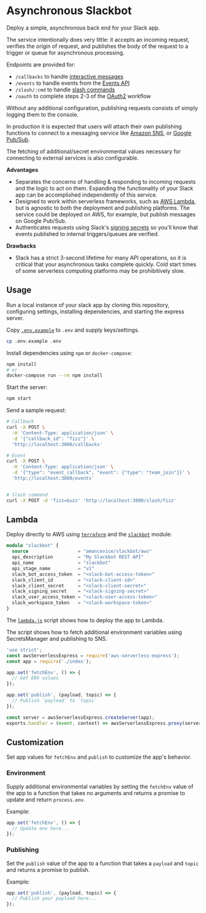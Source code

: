 # Asynchronous Slackbot

Deploy a simple, asynchronous back end for your Slack app.

The service intentionally does very little: it accepts an incoming request, verifies the origin of request, and publishes the body of the request to a trigger or queue for asynchronous processing.

Endpoints are provided for:

- `/callbacks` to handle [interactive messages](https://api.slack.com/interactive-messages)
- `/events` to handle events from the [Events API](https://api.slack.com/events-api)
- `/slash/:cmd` to handle [slash commands](https://api.slack.com/slash-commands)
- `/oauth` to complete steps 2-3 of the [OAuth2](https://api.slack.com/docs/oauth) workflow

Without any additional configuration, publishing requests consists of simply logging them to the console.

In production it is expected that users will attach their own publishing functions to connect to a messaging service like [Amazon SNS](https://aws.amazon.com/sns/), or [Google Pub/Sub](https://cloud.google.com/pubsub/docs/).

The fetching of additional/secret environmental values necessary for connecting to external services is also configurable.

**Advantages**

- Separates the concerns of handling & responding to incoming requests and the logic to act on them. Expanding the functionality of your Slack app can be accomplished independently of this service.
- Designed to work within serverless frameworks, such as [AWS Lambda](https://aws.amazon.com/lambda/), but is agnostic to both the deployment and publishing platforms. The service could be deployed on AWS, for example, but publish messages on Google Pub/Sub.
- Authenticates requests using Slack's [signing secrets](https://api.slack.com/docs/verifying-requests-from-slack) so you'll know that events published to internal triggers/queues are verified.

**Drawbacks**

- Slack has a strict 3-second lifetime for many API operations, so it is critical that your asynchronous tasks complete quickly. Cold start times of some serverless computing platforms may be prohibitively slow.

## Usage

Run a local instance of your slack app by cloning this repository, configuring settings, installing dependencies, and starting the express server.

Copy [`.env.example`](./.env.example) to `.env` and supply keys/settings.

```bash
cp .env.example .env
```

Install dependencies using `npm` or `docker-compose`:

```bash
npm install
# or
docker-compose run --rm npm install
```

Start the server:

```bash
npm start
```

Send a sample request:

```bash
# Callback
curl -X POST \
  -H 'Content-Type: application/json' \
  -d '{"callback_id": "fizz"}' \
  'http://localhost:3000/callbacks'

# Event
curl -X POST \
  -H 'Content-Type: application/json' \
  -d '{"type": "event_callback", "event": {"type": "team_join"}}' \
  'http://localhost:3000/events'


# Slash command
curl -X POST -d 'fizz=buzz' 'http://localhost:3000/slash/fizz'
```

## Lambda

Deploy directly to AWS using [`terraform`](https://terraform.io) and the [`slackbot`](https://github.com/amancevice/terraform-aws-slackbot) module:


```terraform
module "slackbot" {
  source                  = "amancevice/slackbot/aws"
  api_description         = "My Slackbot REST API"
  api_name                = "slackbot"
  api_stage_name          = "v1"
  slack_bot_access_token  = "<slack-bot-access-token>"
  slack_client_id         = "<slack-client-id>"
  slack_client_secret     = "<slack-client-secret>"
  slack_signing_secret    = "<slack-signing-secret>"
  slack_user_access_token = "<slack-user-access-token>"
  slack_workspace_token   = "<slack-workspace-token>"
}
```

The [`lambda.js`](./lambda.js) script shows how to deploy the app to Lambda.

The script shows how to fetch additional environment variables using SecretsManager and publishing to SNS.

```javascript
'use strict';
const awsServerlessExpress = require('aws-serverless-express');
const app = require('./index');

app.set('fetchEnv', () => {
  // Get ENV values
});

app.set('publish', (payload, topic) => {
  // Publish `payload` to `topic`
});

const server = awsServerlessExpress.createServer(app);
exports.handler = (event, context) => awsServerlessExpress.proxy(server, event, context);
```

## Customization

Set app values for `fetchEnv` and `publish` to customize the app's behavior.

### Environment

Supply additional environmental variables by setting the `fetchEnv` value of the app to a function that takes no arguments and returns a promise to update and return `process.env`.

Example:

```javascript
app.set('fetchEnv', () => {
  // Update env here...
});
```

### Publishing

Set the `publish` value of the app to a function that takes a `payload` and `topic` and returns a promise to publish.

Example:

```javascript
app.set('publish', (payload, topic) => {
  // Publish your payload here...
});
```
